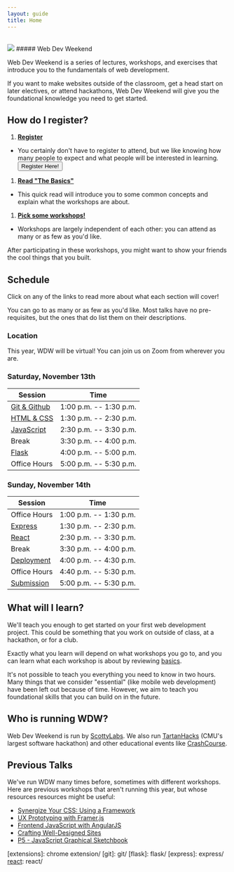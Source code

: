 ```yaml
---
layout: guide
title: Home
---
```


<br>

<img class="hero-logo" src="{{ site.baseurl }}/assets/img/logo.svg">
##### Web Dev Weekend

<span id="time"></span>

Web Dev Weekend is a series of lectures, workshops, and exercises that introduce
you to the fundamentals of web development.

If you want to make websites outside of the classroom, get a head start on later
electives, or attend hackathons, Web Dev Weekend will give you the foundational
knowledge you need to get started.


## How do I register?

1. __[Register]({{site.registration_link}})__
  - You certainly don't have to register to attend, but we like knowing how many
    people to expect and what people will be interested in learning.
    <a href="{{site.registration_link}}"><button>Register Here!</button></a>
1. __[Read "The Basics"][basics]__
  - This quick read will introduce you to some common concepts and explain what
    the workshops are about.
1. __[Pick some workshops!](#schedule)__
  - Workshops are largely independent of each other: you can attend as many or
    as few as you'd like.

After participating in these workshops, you might want to show your friends the
cool things that you built.

## Schedule

Click on any of the links to read more about what each section will cover!

You can go to as many or as few as you'd like. Most talks have no
pre-requisites, but the ones that do list them on their descriptions.

### Location
This year, WDW will be virtual! You can join us on Zoom from wherever you are.
<div class="zoom"></div>

### Saturday, November 13th

| Session                                                      | Time                   |
|--------------------------------------------------------------|:----------------------:|
| [Git & Github](git/)                                         | 1:00 p.m. -- 1:30 p.m. |
| [HTML & CSS](html+css/)                                      | 1:30 p.m. -- 2:30 p.m. |
| [JavaScript](javascript/)                                    | 2:30 p.m. -- 3:30 p.m. |
| Break                                                        | 3:30 p.m. -- 4:00 p.m. |
| [Flask](flask/)                                              | 4:00 p.m. -- 5:00 p.m. |
| Office Hours                                                 | 5:00 p.m. -- 5:30 p.m. |

### Sunday, November 14th

| Session                                                      | Time                   |
|--------------------------------------------------------------|:----------------------:|
| Office Hours                                                 | 1:00 p.m. -- 1:30 p.m. |
| [Express](express/)                                          | 1:30 p.m. -- 2:30 p.m. |
| [React](react/)                                              | 2:30 p.m. -- 3:30 p.m. |
| Break                                                        | 3:30 p.m. -- 4:00 p.m. |
| [Deployment](deployment/)                                    | 4:00 p.m. -- 4:30 p.m. |
| Office Hours                                                 | 4:40 p.m. -- 5:30 p.m. |
| [Submission](https://forms.gle/Fu1hVT7Sg2VVJXkVA)            | 5:00 p.m. -- 5:30 p.m. |



## What will I learn?

We'll teach you enough to get started on your first web development project.
This could be something that you work on outside of class, at a hackathon, or
for a club.

Exactly what you learn will depend on what workshops you go to, and you can
learn what each workshop is about by reviewing [basics][basics].

It's not possible to teach you everything you need to know in two hours. Many
things that we consider "essential" (like mobile web development) have been left
out because of time. However, we aim to teach you foundational skills that you
can build on in the future.


## Who is running WDW?

Web Dev Weekend is run by [ScottyLabs](https://scottylabs.org). We also run
[TartanHacks](http://tartanhacks.com/) (CMU's largest software hackathon) and
other educational events like
[CrashCourse](https://scottylabs.org/crashcourse/).

## Previous Talks

We've run WDW many times before, sometimes with different workshops. Here are
previous workshops that aren't running this year, but whose resources resources
might be useful:

- [Synergize Your CSS: Using a Framework][css-frameworks]
- [UX Prototyping with Framer.js][framer]
- [Frontend JavaScript with AngularJS][angular]
- [Crafting Well-Designed Sites][design]
- [P5 - JavaScript Graphical Sketchbook][p5]

[basics]: basics/
[html+css]: html+css/
[design]: design/
[p5]: p5/
[react]: react/
[css-frameworks]: css/
[javascript]: javascript/
[tensorflow]: tensorflow/
[backend]: backend/
[deployment]: deployment/
[angular]: angular/
[framer]: prototyping/
[rest]: rest/
[postman]: postman/
[setup]: setup/
[appengine]: appengine/
[extensions]: chrome extension/
[git]: git/
[flask]: flask/
[express]: express/
[react]: react/

<!-- schema.org information about the event, so it shows up in Google -->
<script type="application/ld+json">
{
  "@context": "http://schema.org/",
  "@type": "Event",
  "name": "Web Dev Weekend",
  "organizer": {
    "@type": "Organization",
    "name": "ScottyLabs",
    "sameAs": "https://scottylabs.org/"
  },
  "startDate": "2016-11-4T13:40",
  "endDate": "2016-11-5T20:00",
  "description": "A series of interactive workshops that teach the fundamentals of web development.",
  "location": {
      "@type": "Place",
      "name": "Wean Mac Cluster",
      "address": "WEH 5201"
  },
  "image": "{{ site.baseurl }}/assets/img/logo.svg"
  }
</script>
